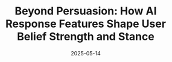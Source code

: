 ---
title: "Beyond Persuasion: How AI Response Features Shape User Belief Strength and Stance"
collection: publications
category: conferences
venue: 'ACM Conference on Computer-Supported Cooperative Work and Social Computing (Under Review)'
date: 2025-05-14
---